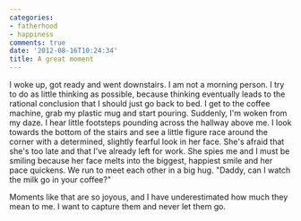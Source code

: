 ```yaml
---
categories:
- fatherhood
- happiness
comments: true
date: '2012-08-16T10:24:34'
title: A great moment
---
```



I woke up, got ready and went downstairs. I am not a morning person. I
try to do as little thinking as possible, because thinking eventually
leads to the rational conclusion that I should just go back to bed. I
get to the coffee machine, grab my plastic mug and start pouring.
Suddenly, I'm woken from my daze. I hear little footsteps pounding
across the hallway above me. I look towards the bottom of the stairs
and see a little figure race around the corner with a determined,
slightly fearful look in her face. She's afraid that she's too late
and that I've already left for work. She spies me and I must be
smiling because her face melts into the biggest, happiest smile and
her pace quickens. We run to meet each other in a big hug. "Daddy, can
I watch the milk go in your coffee?"

Moments like that are so joyous, and I have underestimated how much
they mean to me. I want to capture them and never let them go.